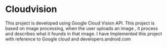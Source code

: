 # Cloudvision
This project is developed using Google Cloud Vision API.
This project is based on image processing, when the user uploads an image , it process and describes what it founds in that 
image. I have Implemented this project with reference to Google cloud and developers.android.com
